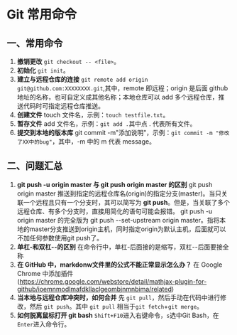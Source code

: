 # Git 常用命令

## 一、常用命令
1. **撤销更改** `git checkout -- <file>`。
2. **初始化** `git init`。
3. **建立与远程仓库的连接** `git remote add origin git@github.com:XXXXXXXX.git`,其中，remote 即远程；origin 是后面 github 地址的名称，也可自定义成其他名称；本地仓库可以 add 多个远程仓库，推送代码时可指定远程仓库推送。
4. **创建文件** touch 文件名，示例：`touch testfile.txt`。
5. **暂存文件** add 文件名，示例：`git add .`其中点 . 代表所有文件。
6. **提交到本地的版本库** git commit -m"添加说明"，示例：`git commit -m "修改了XX中的bug"`，其中，-m 中的 m 代表 message。

## 二、问题汇总
1. **git push -u origin master 与 git push origin master 的区别**
git push origin master 推送到指定的远程仓库名(origin)的指定分支(master)。当只关联一个远程且只有一个分支时，其可以简写为 **git push**。但是，当关联了多个远程仓库、有多个分支时，直接用简化的语句可能会报错。
git push -u origin master 的完全版为 git push --set-upstream origin master。指将本地的master分支推送到origin主机，同时指定origin为默认主机，后面就可以不加任何参数使用git push了。  
2. **单杠-和双杠--的区别**
   在命令行中，单杠-后面接的是缩写，双杠--后面要接全称
3. **在 GitHub 中，markdonw文件里的公式不能正常显示怎么办？**
   在 Google Chrome 中添加插件(https://chrome.google.com/webstore/detail/mathjax-plugin-for-github/ioemnmodlmafdkllaclgeombjnmnbima/related)
4. **当本地与远程仓库冲突时，如何合并** 先 `git pull`，然后手动在代码中进行修改，然后 `git push`。其中 `git pull` 相当于`git fetch`+`git merge`。
5. **如何脱离鼠标打开 git bash** `Shift+F10`进入右键命令，`s`选中Git Bash，在`Enter`进入命令行。